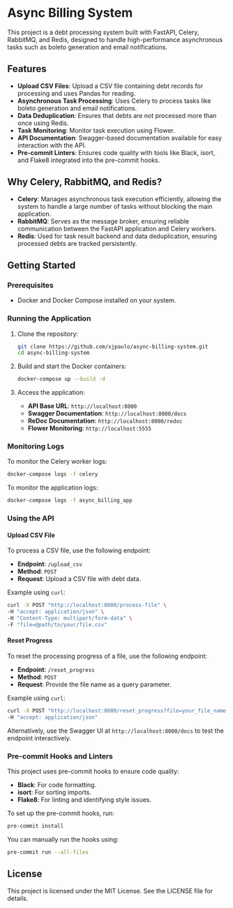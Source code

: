 # Async Billing System

This project is a debt processing system built with FastAPI, Celery, RabbitMQ, and Redis, designed to handle high-performance asynchronous tasks such as boleto generation and email notifications.

## Features

- **Upload CSV Files**: Upload a CSV file containing debt records for processing and uses Pandas for reading.
- **Asynchronous Task Processing**: Uses Celery to process tasks like boleto generation and email notifications.
- **Data Deduplication**: Ensures that debts are not processed more than once using Redis.
- **Task Monitoring**: Monitor task execution using Flower.
- **API Documentation**: Swagger-based documentation available for easy interaction with the API.
- **Pre-commit Linters**: Ensures code quality with tools like Black, isort, and Flake8 integrated into the pre-commit hooks.

## Why Celery, RabbitMQ, and Redis?

- **Celery**: Manages asynchronous task execution efficiently, allowing the system to handle a large number of tasks without blocking the main application.
- **RabbitMQ**: Serves as the message broker, ensuring reliable communication between the FastAPI application and Celery workers.
- **Redis**: Used for task result backend and data deduplication, ensuring processed debts are tracked persistently.

## Getting Started

### Prerequisites

- Docker and Docker Compose installed on your system.

### Running the Application

1. Clone the repository:
   ```bash
   git clone https://github.com/xjpaulo/async-billing-system.git
   cd async-billing-system
   ```

2. Build and start the Docker containers:
   ```bash
   docker-compose up --build -d
   ```

3. Access the application:
   - **API Base URL**: `http://localhost:8000`
   - **Swagger Documentation**: `http://localhost:8000/docs`
   - **ReDoc Documentation**: `http://localhost:8000/redoc`
   - **Flower Monitoring**: `http://localhost:5555`

### Monitoring Logs

To monitor the Celery worker logs:
```bash
docker-compose logs -f celery
```

To monitor the application logs:
```bash
docker-compose logs -f async_billing_app
```

### Using the API

#### Upload CSV File
To process a CSV file, use the following endpoint:
- **Endpoint**: `/upload_csv`
- **Method**: `POST`
- **Request**: Upload a CSV file with debt data.

Example using `curl`:
```bash
curl -X POST "http://localhost:8000/process-file" \
-H "accept: application/json" \
-H "Content-Type: multipart/form-data" \
-F "file=@path/to/your/file.csv"
```

#### Reset Progress
To reset the processing progress of a file, use the following endpoint:
- **Endpoint**: `/reset_progress`
- **Method**: `POST`
- **Request**: Provide the file name as a query parameter.

Example using `curl`:
```bash
curl -X POST "http://localhost:8000/reset_progress?file=your_file_name.csv" \
-H "accept: application/json"
```

Alternatively, use the Swagger UI at `http://localhost:8000/docs` to test the endpoint interactively.

### Pre-commit Hooks and Linters

This project uses pre-commit hooks to ensure code quality:
- **Black**: For code formatting.
- **isort**: For sorting imports.
- **Flake8**: For linting and identifying style issues.

To set up the pre-commit hooks, run:
```bash
pre-commit install
```

You can manually run the hooks using:
```bash
pre-commit run --all-files
```

## License

This project is licensed under the MIT License. See the LICENSE file for details.
